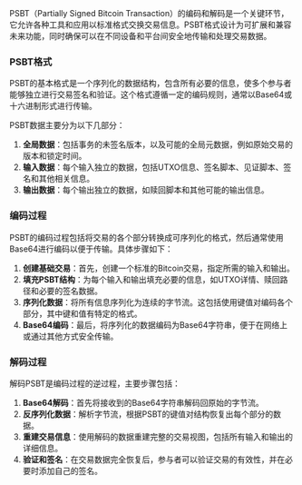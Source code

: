 PSBT（Partially Signed Bitcoin Transaction）的编码和解码是一个关键环节，它允许各种工具和应用以标准格式交换交易信息。PSBT格式设计为可扩展和兼容未来功能，同时确保可以在不同设备和平台间安全地传输和处理交易数据。

### PSBT格式

PSBT的基本格式是一个序列化的数据结构，包含所有必要的信息，使多个参与者能够独立进行交易签名和验证。这个格式遵循一定的编码规则，通常以Base64或十六进制形式进行传输。

PSBT数据主要分为以下几部分：

1. **全局数据**：包括事务的未签名版本，以及可能的全局元数据，例如原始交易的版本和锁定时间。
2. **输入数据**：每个输入独立的数据，包括UTXO信息、签名脚本、见证脚本、签名和其他相关信息。
3. **输出数据**：每个输出独立的数据，如赎回脚本和其他可能的输出信息。

### 编码过程

PSBT的编码过程包括将交易的各个部分转换成可序列化的格式，然后通常使用Base64进行编码以便于传输。具体步骤如下：

1. **创建基础交易**：首先，创建一个标准的Bitcoin交易，指定所需的输入和输出。
2. **填充PSBT结构**：为每个输入和输出填充必要的信息，如UTXO详情、赎回路径和必要的签名数据。
3. **序列化数据**：将所有信息序列化为连续的字节流。这包括使用键值对编码各个部分，其中键和值有特定的格式。
4. **Base64编码**：最后，将序列化的数据编码为Base64字符串，便于在网络上或通过其他方式安全传输。

### 解码过程

解码PSBT是编码过程的逆过程，主要步骤包括：

1. **Base64解码**：首先将接收到的Base64字符串解码回原始的字节流。
2. **反序列化数据**：解析字节流，根据PSBT的键值对结构恢复出每个部分的数据。
3. **重建交易信息**：使用解码的数据重建完整的交易视图，包括所有输入和输出的详细信息。
4. **验证和签名**：在交易数据完全恢复后，参与者可以验证交易的有效性，并在必要时添加自己的签名。
